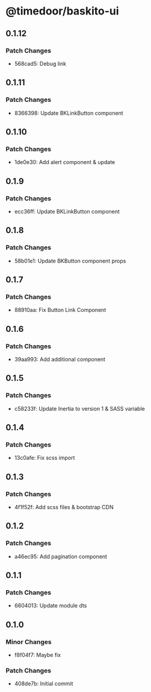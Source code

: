 # @timedoor/baskito-ui

## 0.1.12

### Patch Changes

- 568cad5: Debug link

## 0.1.11

### Patch Changes

- 8366398: Update BKLinkButton component

## 0.1.10

### Patch Changes

- 1de0e30: Add alert component & update

## 0.1.9

### Patch Changes

- ecc36ff: Update BKLinkButton component

## 0.1.8

### Patch Changes

- 58b01e1: Update BKButton component props

## 0.1.7

### Patch Changes

- 88910aa: Fix Button Link Component

## 0.1.6

### Patch Changes

- 39aa993: Add additional component

## 0.1.5

### Patch Changes

- c58233f: Update Inertia to version 1 & SASS variable

## 0.1.4

### Patch Changes

- 13c0afe: Fix scss import

## 0.1.3

### Patch Changes

- 4f1f52f: Add scss files & bootstrap CDN

## 0.1.2

### Patch Changes

- a46ec95: Add pagination component

## 0.1.1

### Patch Changes

- 6604013: Update module dts

## 0.1.0

### Minor Changes

- f8f04f7: Maybe fix

### Patch Changes

- 408de7b: Initial commit
